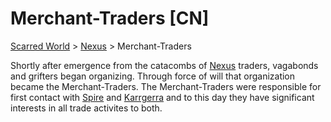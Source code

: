 # Merchant-Traders [CN]
[Scarred World](./scarred-world.md) > [Nexus](./city.md) > Merchant-Traders

Shortly after emergence from the catacombs of [Nexus](./city.md) traders, vagabonds and grifters began organizing. Through force of will that organization became the Merchant-Traders. The Merchant-Traders were responsible for first contact with [Spire](./trade-partner-1.md) and [Karrgerra](./trade-partner-2.md) and to this day they have significant interests in all trade activites to both.
